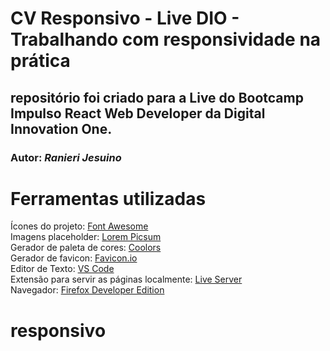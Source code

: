 # CV Responsivo - Live DIO - Trabalhando com responsividade na prática

## repositório foi criado para a Live do Bootcamp Impulso React Web Developer da Digital Innovation One.

### Autor: *Ranieri Jesuino*


# Ferramentas utilizadas

Ícones do projeto: [Font Awesome](https://fontawesome.com/)  
Imagens placeholder: [Lorem Picsum](https://picsum.photos/)  
Gerador de paleta de cores: [Coolors](https://coolors.co)  
Gerador de favicon: [Favicon.io](https://favicon.io/)  
Editor de Texto: [VS Code](https://code.visualstudio.com/)  
Extensão para servir as páginas localmente: [Live Server](https://marketplace.visualstudio.com/items?itemName=ritwickdey.LiveServer)  
Navegador: [Firefox Developer Edition](https://www.mozilla.org/pt-BR/firefox/developer/)
# responsivo
